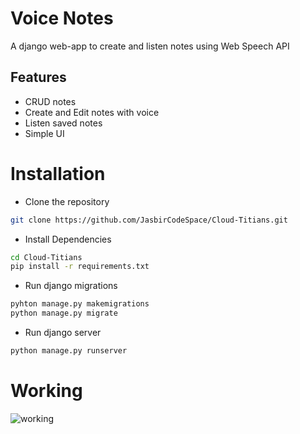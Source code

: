 # Voice Notes
A django web-app to create and listen notes using Web Speech API

## Features

- CRUD notes
- Create and Edit notes with voice
- Listen saved notes
- Simple UI

# Installation

- Clone the repository

```bash
git clone https://github.com/JasbirCodeSpace/Cloud-Titians.git
```

- Install Dependencies

```bash
cd Cloud-Titians
pip install -r requirements.txt
```


- Run django migrations

```bash
pyhton manage.py makemigrations
python manage.py migrate
```

- Run django server

```bash
python manage.py runserver
```

# Working

![working](results/working.gif)

